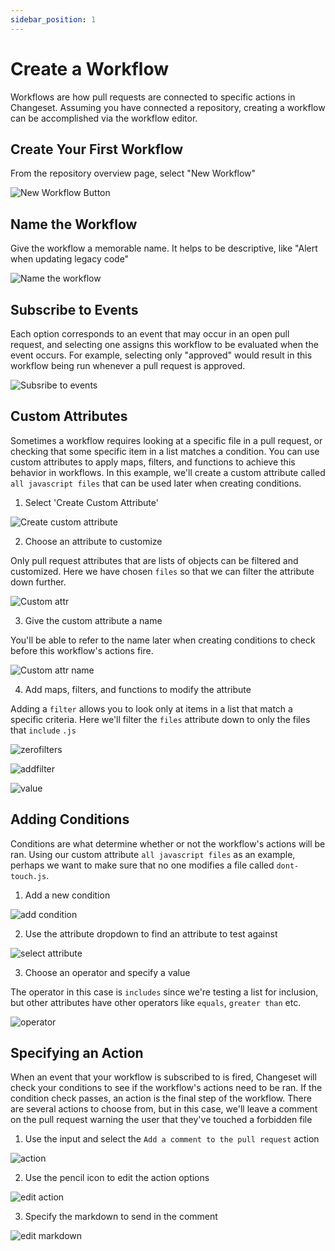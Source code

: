 ```yaml
---
sidebar_position: 1
---
```


# Create a Workflow

Workflows are how pull requests are connected to specific actions in Changeset. Assuming you have connected a repository,
creating a workflow can be accomplished via the workflow editor.

## Create Your First Workflow

From the repository overview page, select "New Workflow"

![New Workflow Button](/img/workflow-button.png)


## Name the Workflow 

Give the workflow a memorable name. It helps to be descriptive, like "Alert when updating legacy code"

![Name the workflow](/img/workflow-name.png)

## Subscribe to Events

Each option corresponds to an event that may occur in an open pull request, and selecting one assigns this workflow to be evaluated when the event occurs. For example, selecting only "approved" would result in this workflow being run whenever a pull request is approved. 

![Subsribe to events](/img/events.png)

## Custom Attributes 

Sometimes a workflow requires looking at a specific file in a pull request, or checking that some specific item in a list matches a condition. You can use custom attributes to apply maps, filters, and functions to achieve this behavior in workflows. In this example, we'll create a custom attribute called `all javascript files` that can be used later when creating conditions.

1. Select 'Create Custom Attribute'

![Create custom attribute](/img/custom-button.png)

2. Choose an attribute to customize

Only pull request attributes that are lists of objects can be filtered and customized. Here we have chosen `files` so that we can filter the attribute down further.

![Custom attr](/img/choose-attr.png)

3. Give the custom attribute a name

You'll be able to refer to the name later when creating conditions to check before this workflow's actions fire.

![Custom attr name](/img/name-attr.png)

4. Add maps, filters, and functions to modify the attribute

Adding a `filter` allows you to look only at items in a list that match a specific criteria. Here we'll filter the `files` attribute down to only the files that `include` `.js`

![zerofilters](/img/zerofilters.png)

![addfilter](/img/addfilter.png)

![value](/img/filtervalue.png)


## Adding Conditions

Conditions are what determine whether or not the workflow's actions will be ran. Using our custom attribute `all javascript files` as an example, perhaps we want to make sure that no one modifies a file called `dont-touch.js`.

1. Add a new condition

![add condition](/img/addcondition.png)

2. Use the attribute dropdown to find an attribute to test against

![select attribute](/img/searchattrs.png)

3. Choose an operator and specify a value

The operator in this case is `includes` since we're testing a list for inclusion, but other attributes have other operators like `equals`, `greater than` etc.

![operator](/img/operator.png)

## Specifying an Action

When an event that your workflow is subscribed to is fired, Changeset will check your conditions to see if the workflow's actions need to be ran. If the condition check passes, an action is the final step of the workflow. There are several actions to choose from, but in this case, we'll leave a comment on the pull request warning the user that they've touched a forbidden file

1. Use the input and select the `Add a comment to the pull request` action

![action](/img/action.png)

2. Use the pencil icon to edit the action options

![edit action](/img/editaction.png)

3. Specify the markdown to send in the comment

![edit markdown](/img/md.png)


